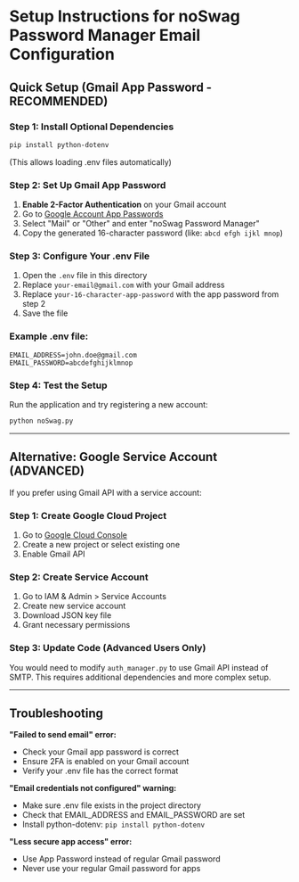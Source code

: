 # Setup Instructions for noSwag Password Manager Email Configuration

## Quick Setup (Gmail App Password - RECOMMENDED)

### Step 1: Install Optional Dependencies
```bash
pip install python-dotenv
```
(This allows loading .env files automatically)

### Step 2: Set Up Gmail App Password
1. **Enable 2-Factor Authentication** on your Gmail account
2. Go to [Google Account App Passwords](https://myaccount.google.com/apppasswords)
3. Select "Mail" or "Other" and enter "noSwag Password Manager"
4. Copy the generated 16-character password (like: `abcd efgh ijkl mnop`)

### Step 3: Configure Your .env File
1. Open the `.env` file in this directory
2. Replace `your-email@gmail.com` with your Gmail address
3. Replace `your-16-character-app-password` with the app password from step 2
4. Save the file

### Example .env file:
```
EMAIL_ADDRESS=john.doe@gmail.com
EMAIL_PASSWORD=abcdefghijklmnop
```

### Step 4: Test the Setup
Run the application and try registering a new account:
```bash
python noSwag.py
```

---

## Alternative: Google Service Account (ADVANCED)

If you prefer using Gmail API with a service account:

### Step 1: Create Google Cloud Project
1. Go to [Google Cloud Console](https://console.cloud.google.com/)
2. Create a new project or select existing one
3. Enable Gmail API

### Step 2: Create Service Account
1. Go to IAM & Admin > Service Accounts
2. Create new service account
3. Download JSON key file
4. Grant necessary permissions

### Step 3: Update Code (Advanced Users Only)
You would need to modify `auth_manager.py` to use Gmail API instead of SMTP.
This requires additional dependencies and more complex setup.

---

## Troubleshooting

**"Failed to send email" error:**
- Check your Gmail app password is correct
- Ensure 2FA is enabled on your Gmail account
- Verify your .env file has the correct format

**"Email credentials not configured" warning:**
- Make sure .env file exists in the project directory
- Check that EMAIL_ADDRESS and EMAIL_PASSWORD are set
- Install python-dotenv: `pip install python-dotenv`

**"Less secure app access" error:**
- Use App Password instead of regular Gmail password
- Never use your regular Gmail password for apps
